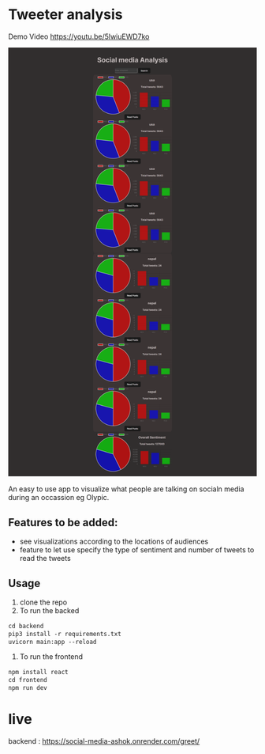 # Tweeter analysis

Demo Video 
https://youtu.be/5lwiuEWD7ko

<img src="ss.png">

An easy to use app to visualize what people are talking on socialn  media during an occassion eg Olypic.

## Features to be added:

- see visualizations according to the locations of audiences
- feature to let use specify the type of sentiment and number of tweets to read the tweets

## Usage

1. clone the repo
2. To run the backed

```
cd backend
pip3 install -r requirements.txt
uvicorn main:app --reload

```
1. To run the frontend
```
npm install react
cd frontend
npm run dev
```

# live 
backend : https://social-media-ashok.onrender.com/greet/

